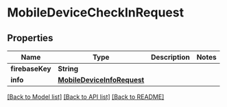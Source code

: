 # MobileDeviceCheckInRequest

## Properties
Name | Type | Description | Notes
------------ | ------------- | ------------- | -------------
**firebaseKey** | **String** |  | 
**info** | [**MobileDeviceInfoRequest**](MobileDeviceInfoRequest.md) |  | 

[[Back to Model list]](../README.md#documentation-for-models) [[Back to API list]](../README.md#documentation-for-api-endpoints) [[Back to README]](../README.md)


